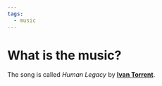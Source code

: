 ```yaml
---
tags:
  - music
---
```

# What is the music?

The song is called _Human Legacy_ by [**Ivan Torrent**](https://ivantorrent.bandcamp.com).
